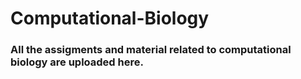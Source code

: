 # Computational-Biology

### All the assigments and material related to computational biology are uploaded here. 
